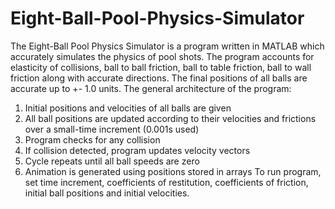 # Eight-Ball-Pool-Physics-Simulator
The Eight-Ball Pool Physics Simulator is a program written in MATLAB which accurately simulates the physics of pool shots. The program accounts for elasticity of collisions, ball to ball friction, ball to table friction, ball to wall friction along with accurate directions. The final positions of all balls are accurate up to +- 1.0 units. 
The general architecture of the program:
1)	Initial positions and velocities of all balls are given
2)	All ball positions are updated according to their velocities and frictions over a small-time increment (0.001s used)
3)	Program checks for any collision
4)	If collision detected, program updates velocity vectors
5)	Cycle repeats until all ball speeds are zero
6)	Animation is generated using positions stored in arrays
To run program, set time increment, coefficients of restitution, coefficients of friction, initial ball positions and initial velocities. 
